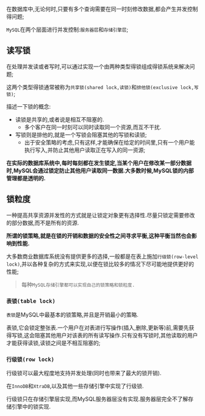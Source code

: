 在数据库中,无论何时,只要有多个查询需要在同一时刻修改数据,都会产生并发控制得问题;

`MySQL`在两个层面进行并发控制:`服务器层`和`存储引擎层`;

## 读写锁

在处理并发读或者写时,可以通过实现一个由两种类型得锁组成得锁系统来解决问题;

这两个类型得锁通常被称为`共享锁(shared lock,读锁)`和`排他锁(exclusive lock,写锁)`;

描述一下锁的概念:
+ 读锁是共享的,或者说是相互不阻塞的.
  + 多个客户在同一时刻可以同时读取同一个资源,而互不干扰.
+ 写锁则是排他的,就是一个写锁会阻塞其他的写锁和读锁;
  + 出于安全策略的考虑,只有这样,才能确保在给定的时间里,只有一个用户能执行写入,并防止其他用户读取正在写入的同一资源;

**在实际的数据库系统中,每时每刻都在发生锁定,当某个用户在修改某一部分数据时,MySQL会通过锁定防止其他用户读取同一数据.大多数时候,MySQL锁的内部管理都是透明的.**

## 锁粒度

一种提高共享资源并发性的方式就是让锁定对象更有选择性.尽量只锁定需要修改的部分数据,而不是所有的资源.

**所谓的锁策略,就是在锁的开销和数据的安全性之间寻求平衡,这种平衡当然也会影响到性能.**

大多数商业数据库系统没有提供更多的选择,一般都是在表上施加`行级锁(row-level lock)`,并以各种复杂的方式来实现,以便在锁比较多的情况下尽可能地提供更好的性能;

>每种`MySQL存储引擎都可以实现自己的锁策略和锁粒度.`

### `表锁(table lock)`

`表锁`是MySQL中最基本的锁策略,并且是开销最小的策略.

表锁,它会锁定整张表.一个用户在对表进行写操作(插入,删除,更新等)前,需要先获得写锁,这会阻塞其他用户对该表的所有读写操作.只有没有写锁时,其他读取的用户才能获得读锁,读锁之间是不相互阻塞的;

### `行级锁(row lock)`

行级锁可以最大程度地支持并发处理(同时也带来了最大的锁开销).

在`InnoDB`和`XtraDB`,以及其他一些存储引擎中实现了行级锁.

行级锁只在存储引擎层实现,而MySQL服务器层没有实现.服务器层完全不了解存储引擎中的锁实现.

